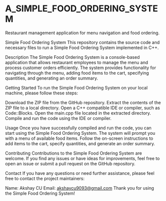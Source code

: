 # A_SIMPLE_FOOD_ORDERING_SYSTEM
Restaurant management application for menu navigation and food ordering.

Simple Food Ordering System
This repository contains the source code and necessary files to run a Simple Food Ordering System implemented in C++.

Description
The Simple Food Ordering System is a console-based application that allows restaurant employees to manage the menu and process customer orders efficiently. The system provides functionality for navigating through the menu, adding food items to the cart, specifying quantities, and generating an order summary.

Getting Started
To run the Simple Food Ordering System on your local machine, please follow these steps:

Download the ZIP file from the GitHub repository.
Extract the contents of the ZIP file to a local directory.
Open a C++ compatible IDE or compiler, such as Code::Blocks.
Open the main.cpp file located in the extracted directory.
Compile and run the code using the IDE or compiler.

Usage
Once you have successfully compiled and run the code, you can start using the Simple Food Ordering System. The system will prompt you with a menu of available food items. Follow the on-screen instructions to add items to the cart, specify quantities, and generate an order summary.

Contributing
Contributions to the Simple Food Ordering System are welcome. If you find any issues or have ideas for improvements, feel free to open an issue or submit a pull request on the GitHub repository.

Contact
If you have any questions or need further assistance, please feel free to contact the project maintainers:

Name: Akshay CU
Email: akshaycu9093@gmail.com
Thank you for using the Simple Food Ordering System!
